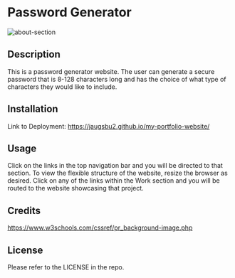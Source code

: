 # Password Generator

![about-section](/assets/images/about-section.png)

## Description

This is a password generator website. The user can generate a secure password that is 8-128 characters long and has the choice of what type of characters they would like to include.

## Installation

Link to Deployment: https://jaugsbu2.github.io/my-portfolio-website/

## Usage

Click on the links in the top navigation bar and you will be directed to that section. 
To view the flexible structure of the website, resize the browser as desired.
Click on any of the links within the Work section and you will be routed to the website showcasing that project.


## Credits

https://www.w3schools.com/cssref/pr_background-image.php

## License

Please refer to the LICENSE in the repo.